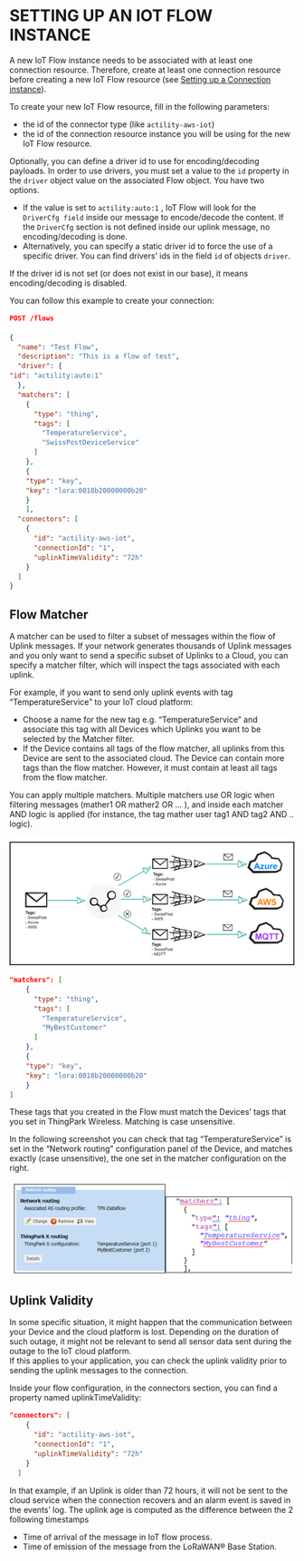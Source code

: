# SETTING UP AN IOT FLOW INSTANCE

A new IoT Flow instance needs to be associated with at least one connection resource.
Therefore, create at least one connection resource before creating a new IoT Flow resource (see [Setting up a Connection instance](../Setting_Up_A_Connection_instance/Creating_a_connection_instance_using_the_API.html)).

To create your new IoT Flow resource, fill in the following parameters:

*	the id of the connector type (like ``actility-aws-iot``)
*	the id of the connection resource instance you will be using for the new IoT Flow resource.

Optionally, you can define a driver id to use for encoding/decoding payloads.
In order to use drivers, you must set a value to the ``id`` property in the ``driver`` object value on the associated Flow object.
You have two options.


*	If the value is set to `actility:auto:1` , IoT Flow will look for the ``DriverCfg field``  inside our message to encode/decode the content.
If the ``DriverCfg`` section is not defined inside our uplink message, no encoding/decoding is done.
*	Alternatively, you can specify a static driver id to force the use of a specific driver. You can find drivers’ ids in the field ``id`` of objects ``driver``.

If the driver id is not set (or does not exist in our base), it means encoding/decoding is disabled.

You can follow this example to create your connection:

```json
POST /flows
 
{
  "name": "Test Flow",
  "description": "This is a flow of test",
  "driver": {
"id": "actility:auto:1"
  },
  "matchers": [
    {
      "type": "thing",
      "tags": [
        "TemperatureService",
        "SwissPostDeviceService"
      ]
    },
    {
	"type": "key",
	"key": "lora:0018b20000000b20"
    }
    ],
  "connectors": [
    {
      "id": "actility-aws-iot",
      "connectionId": "1",
      "uplinkTimeValidity": "72h"
    }
  ]
}

```

## Flow Matcher

A matcher can be used to filter a subset of messages within the flow of Uplink messages.
If your network generates thousands of Uplink messages and you only want to send a specific subset of Uplinks to a Cloud, you can specify a matcher filter, which will inspect the tags associated with each uplink.

For example, if you want to send only uplink events with tag “TemperatureService” to your IoT cloud platform:

* Choose a name for the new tag e.g. “TemperatureService” and associate this tag with all Devices which Uplinks you want to be selected by the Matcher filter.
* If the Device contains all tags of the flow matcher, all uplinks from this Device are sent to the associated cloud. The Device can contain more tags than the flow matcher. However, it must contain at least all tags from the flow matcher.

You can apply multiple matchers. Multiple matchers use OR logic when filtering messages (mather1 OR mather2 OR … ), and inside each matcher AND logic is applied (for instance, the tag mather user tag1 AND tag2 AND .. logic).

![img](images/matchers.png)

```json
"matchers": [
    {
      "type": "thing",
      "tags": [
        "TemperatureService",
        "MyBestCustomer"
      ]
    },
    {
	"type": "key",
	"key": "lora:0018b20000000b20"
    }
]
```

These tags that you created in the Flow must match the Devices’ tags that you set in ThingPark Wireless. Matching is case unsensitive.

In the following screenshot you can check that tag “TemperatureService” is set in the “Network routing” configuration panel of the Device, and matches exactly (case unsensitive), the one set in the matcher configuration on the right.

![img](images/config_matcher.png)

## Uplink Validity

In some specific situation, it might happen that the communication between your Device and the cloud platform is lost.
Depending on the duration of such outage, it might not be relevant to send all sensor data sent during the outage to the IoT cloud platform.   
If this applies to your application, you can check the uplink validity prior to sending the uplink messages to the connection.

Inside your flow configuration, in the connectors section, you can find a property named uplinkTimeValidity:

```json
"connectors": [
    {
      "id": "actility-aws-iot",
      "connectionId": "1",
      "uplinkTimeValidity": "72h"
    }
  ]
```

In that example, if an Uplink is older than 72 hours, it will not be sent to the cloud service when the connection recovers and an alarm event is saved in the events’ log.
The uplink age is computed as the difference between the 2 following timestamps 

* Time of arrival of the message in IoT flow process. 
* Time of emission of the message from the LoRaWAN® Base Station.


